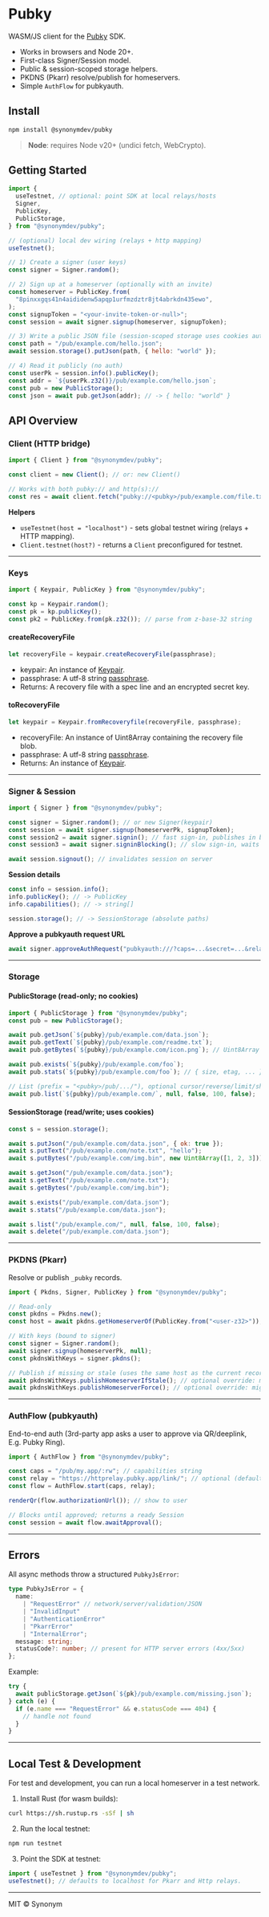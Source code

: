 # Pubky

WASM/JS client for the [Pubky](https://github.com/pubky/pubky-core) SDK.

- Works in browsers and Node 20+.
- First-class Signer/Session model.
- Public & session-scoped storage helpers.
- PKDNS (Pkarr) resolve/publish for homeservers.
- Simple `AuthFlow` for pubkyauth.

## Install

```bash
npm install @synonymdev/pubky
```

> **Node**: requires Node v20+ (undici fetch, WebCrypto).

## Getting Started

```js
import {
  useTestnet, // optional: point SDK at local relays/hosts
  Signer,
  PublicKey,
  PublicStorage,
} from "@synonymdev/pubky";

// (optional) local dev wiring (relays + http mapping)
useTestnet();

// 1) Create a signer (user keys)
const signer = Signer.random();

// 2) Sign up at a homeserver (optionally with an invite)
const homeserver = PublicKey.from(
  "8pinxxgqs41n4aididenw5apqp1urfmzdztr8jt4abrkdn435ewo",
);
const signupToken = "<your-invite-token-or-null>";
const session = await signer.signup(homeserver, signupToken);

// 3) Write a public JSON file (session-scoped storage uses cookies automatically)
const path = "/pub/example.com/hello.json";
await session.storage().putJson(path, { hello: "world" });

// 4) Read it publicly (no auth)
const userPk = session.info().publicKey();
const addr = `${userPk.z32()}/pub/example.com/hello.json`;
const pub = new PublicStorage();
const json = await pub.getJson(addr); // -> { hello: "world" }
```

## API Overview

### Client (HTTP bridge)

```js
import { Client } from "@synonymdev/pubky";

const client = new Client(); // or: new Client()

// Works with both pubky:// and http(s)://
const res = await client.fetch("pubky://<pubky>/pub/example.com/file.txt");
```

**Helpers**

- `useTestnet(host = "localhost")` - sets global testnet wiring (relays + HTTP mapping).
- `Client.testnet(host?)` - returns a `Client` preconfigured for testnet.

---

### Keys

```js
import { Keypair, PublicKey } from "@synonymdev/pubky";

const kp = Keypair.random();
const pk = kp.publicKey();
const pk2 = PublicKey.from(pk.z32()); // parse from z-base-32 string
```

#### createRecoveryFile

```js
let recoveryFile = keypair.createRecoveryFile(passphrase);
```

- keypair: An instance of [Keypair](#keypair).
- passphrase: A utf-8 string [passphrase](https://www.useapassphrase.com/).
- Returns: A recovery file with a spec line and an encrypted secret key.

#### toRecoveryFile

```js
let keypair = Keypair.fromRecoveryfile(recoveryFile, passphrase);
```

- recoveryFile: An instance of Uint8Array containing the recovery file blob.
- passphrase: A utf-8 string [passphrase](https://www.useapassphrase.com/).
- Returns: An instance of [Keypair](#keypair).

---

### Signer & Session

```js
import { Signer } from "@synonymdev/pubky";

const signer = Signer.random(); // or new Signer(keypair)
const session = await signer.signup(homeserverPk, signupToken);
const session2 = await signer.signin(); // fast sign-in, publishes in background
const session3 = await signer.signinBlocking(); // slow sign-in, waits for homeserver publish

await session.signout(); // invalidates session on server
```

**Session details**

```js
const info = session.info();
info.publicKey(); // -> PublicKey
info.capabilities(); // -> string[]

session.storage(); // -> SessionStorage (absolute paths)
```

**Approve a pubkyauth request URL**

```js
await signer.approveAuthRequest("pubkyauth:///?caps=...&secret=...&relay=...");
```

---

### Storage

#### PublicStorage (read-only; no cookies)

```js
import { PublicStorage } from "@synonymdev/pubky";
const pub = new PublicStorage();

await pub.getJson(`${pubky}/pub/example.com/data.json`);
await pub.getText(`${pubky}/pub/example.com/readme.txt`);
await pub.getBytes(`${pubky}/pub/example.com/icon.png`); // Uint8Array

await pub.exists(`${pubky}/pub/example.com/foo`);
await pub.stats(`${pubky}/pub/example.com/foo`); // { size, etag, ... } | null

// List (prefix = "<pubky>/pub/.../"), optional cursor/reverse/limit/shallow
await pub.list(`${pubky}/pub/example.com/`, null, false, 100, false);
```

#### SessionStorage (read/write; uses cookies)

```js
const s = session.storage();

await s.putJson("/pub/example.com/data.json", { ok: true });
await s.putText("/pub/example.com/note.txt", "hello");
await s.putBytes("/pub/example.com/img.bin", new Uint8Array([1, 2, 3]));

await s.getJson("/pub/example.com/data.json");
await s.getText("/pub/example.com/note.txt");
await s.getBytes("/pub/example.com/img.bin");

await s.exists("/pub/example.com/data.json");
await s.stats("/pub/example.com/data.json");

await s.list("/pub/example.com/", null, false, 100, false);
await s.delete("/pub/example.com/data.json");
```

---

### PKDNS (Pkarr)

Resolve or publish `_pubky` records.

```js
import { Pkdns, Signer, PublicKey } from "@synonymdev/pubky";

// Read-only
const pkdns = Pkdns.new();
const host = await pkdns.getHomeserverOf(PublicKey.from("<user-z32>")); // string|null

// With keys (bound to signer)
const signer = Signer.random();
await signer.signup(homeserverPk, null);
const pkdnsWithKeys = signer.pkdns();

// Publish if missing or stale (uses the same host as the current record unless overridden)
await pkdnsWithKeys.publishHomeserverIfStale(); // optional override: migrate homeserver to (hostPk)
await pkdnsWithKeys.publishHomeserverForce(); // optional override: migrate homeserver to (hostPk)
```

---

### AuthFlow (pubkyauth)

End-to-end auth (3rd-party app asks a user to approve via QR/deeplink, E.g. Pubky Ring).

```js
import { AuthFlow } from "@synonymdev/pubky";

const caps = "/pub/my.app/:rw"; // capabilities string
const relay = "https://httprelay.pubky.app/link/"; // optional (defaults to this)
const flow = AuthFlow.start(caps, relay);

renderQr(flow.authorizationUrl()); // show to user

// Blocks until approved; returns a ready Session
const session = await flow.awaitApproval();
```

---

## Errors

All async methods throw a structured `PubkyJsError`:

```ts
type PubkyJsError = {
  name:
    | "RequestError" // network/server/validation/JSON
    | "InvalidInput"
    | "AuthenticationError"
    | "PkarrError"
    | "InternalError";
  message: string;
  statusCode?: number; // present for HTTP server errors (4xx/5xx)
};
```

Example:

```js
try {
  await publicStorage.getJson(`${pk}/pub/example.com/missing.json`);
} catch (e) {
  if (e.name === "RequestError" && e.statusCode === 404) {
    // handle not found
  }
}
```

---

## Local Test & Development

For test and development, you can run a local homeserver in a test network.

1. Install Rust (for wasm builds):

```bash
curl https://sh.rustup.rs -sSf | sh
```

2. Run the local testnet:

```bash
npm run testnet
```

3. Point the SDK at testnet:

```js
import { useTestnet } from "@synonymdev/pubky";
useTestnet(); // defaults to localhost for Pkarr and Http relays.
```

---

MIT © Synonym
